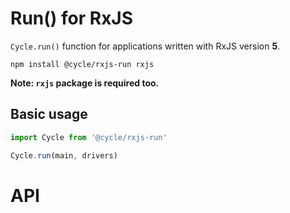 # Run() for RxJS

`Cycle.run()` function for applications written with RxJS version **5**.

```
npm install @cycle/rxjs-run rxjs
```

**Note: `rxjs` package is required too.**

## Basic usage

```js
import Cycle from '@cycle/rxjs-run'

Cycle.run(main, drivers)
```

# API